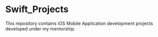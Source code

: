 # Swift_Projects

This repository contains iOS Mobile Application development projects developed under my mentorship.

